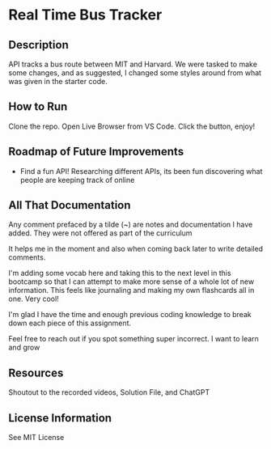# Real Time Bus Tracker

## Description

API tracks a bus route between MIT and Harvard. We were tasked to make some changes, and as suggested, I changed some styles around from what was given in the starter code.

## How to Run

Clone the repo. Open Live Browser from VS Code. Click the button, enjoy!

## Roadmap of Future Improvements

- Find a fun API! Researching different APIs, its been fun discovering what people are keeping track of online

## All That Documentation

Any comment prefaced by a tilde (~) are notes and documentation I have added. They were not offered as part of the curriculum

It helps me in the moment and also when coming back later to write detailed comments.

I'm adding some vocab here and taking this to the next level in this bootcamp so that I can attempt to make more sense of a whole lot of new information. This feels like journaling and making my own flashcards all in one. Very cool!

I'm glad I have the time and enough previous coding knowledge to break down each piece of this assignment.

Feel free to reach out if you spot something super incorrect. I want to learn and grow

## Resources

Shoutout to the recorded videos, Solution File, and ChatGPT


## License Information

See MIT License
